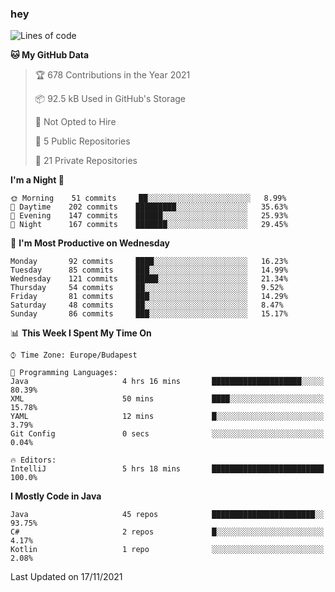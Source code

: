 ### hey

<!--START_SECTION:waka-->
![Lines of code](https://img.shields.io/badge/From%20Hello%20World%20I%27ve%20Written-467461%20lines%20of%20code-blue)

**🐱 My GitHub Data** 

> 🏆 678 Contributions in the Year 2021
 > 
> 📦 92.5 kB Used in GitHub's Storage 
 > 
> 🚫 Not Opted to Hire
 > 
> 📜 5 Public Repositories 
 > 
> 🔑 21 Private Repositories  
 > 
**I'm a Night 🦉** 

```text
🌞 Morning    51 commits     ██░░░░░░░░░░░░░░░░░░░░░░░   8.99% 
🌆 Daytime    202 commits    █████████░░░░░░░░░░░░░░░░   35.63% 
🌃 Evening    147 commits    ██████░░░░░░░░░░░░░░░░░░░   25.93% 
🌙 Night      167 commits    ███████░░░░░░░░░░░░░░░░░░   29.45%

```
📅 **I'm Most Productive on Wednesday** 

```text
Monday       92 commits     ████░░░░░░░░░░░░░░░░░░░░░   16.23% 
Tuesday      85 commits     ███░░░░░░░░░░░░░░░░░░░░░░   14.99% 
Wednesday    121 commits    █████░░░░░░░░░░░░░░░░░░░░   21.34% 
Thursday     54 commits     ██░░░░░░░░░░░░░░░░░░░░░░░   9.52% 
Friday       81 commits     ███░░░░░░░░░░░░░░░░░░░░░░   14.29% 
Saturday     48 commits     ██░░░░░░░░░░░░░░░░░░░░░░░   8.47% 
Sunday       86 commits     ███░░░░░░░░░░░░░░░░░░░░░░   15.17%

```


📊 **This Week I Spent My Time On** 

```text
⌚︎ Time Zone: Europe/Budapest

💬 Programming Languages: 
Java                     4 hrs 16 mins       ████████████████████░░░░░   80.39% 
XML                      50 mins             ████░░░░░░░░░░░░░░░░░░░░░   15.78% 
YAML                     12 mins             █░░░░░░░░░░░░░░░░░░░░░░░░   3.79% 
Git Config               0 secs              ░░░░░░░░░░░░░░░░░░░░░░░░░   0.04%

🔥 Editors: 
IntelliJ                 5 hrs 18 mins       █████████████████████████   100.0%

```

**I Mostly Code in Java** 

```text
Java                     45 repos            ███████████████████████░░   93.75% 
C#                       2 repos             █░░░░░░░░░░░░░░░░░░░░░░░░   4.17% 
Kotlin                   1 repo              ░░░░░░░░░░░░░░░░░░░░░░░░░   2.08%

```



 Last Updated on 17/11/2021
<!--END_SECTION:waka-->
